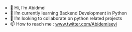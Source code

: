 - 👋 Hi, I’m Abidmei
- 🌱 I’m currently learning Backend Development in Python
- 💞️ I’m looking to collaborate on python related projects
- 📫 How to reach me :
www.twitter.com/Abidemiseyi
          
 

<!---
Abidemiseyi/Abidemiseyi is a ✨ special ✨ repository because its `README.md` (this file) appears on your GitHub profile.
You can click the Preview link to take a look at your changes.
--->
